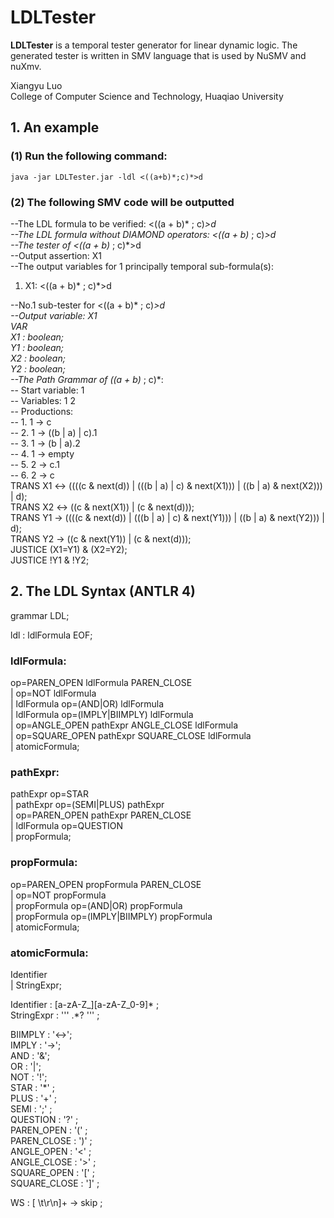 # LDLTester

**LDLTester** is a temporal tester generator for linear dynamic logic. The generated tester is written in SMV language that is used by NuSMV and nuXmv.

Xiangyu Luo  
College of Computer Science and Technology, Huaqiao University

## 1. An example
### (1) Run the following command:  
`java -jar LDLTester.jar -ldl <((a+b)*;c)*>d`

### (2) The following SMV code will be outputted

--The LDL formula to be verified: <((a + b)* ; c)*>d  
--The LDL formula without DIAMOND operators: <((a + b)* ; c)*>d  
--The tester of <((a + b)* ; c)*>d  
--Output assertion: X1  
--The output variables for 1 principally temporal sub-formula(s):
1. X1: <((a + b)* ; c)*>d

--No.1 sub-tester for <((a + b)* ; c)*>d  
--Output variable: X1  
VAR  
X1 : boolean;  
Y1 : boolean;  
X2 : boolean;  
Y2 : boolean;  
--The Path Grammar of ((a + b)* ; c)*:  
--  Start variable: 1  
--  Variables: 1 2  
--  Productions:  
--    1. 1 -> c  
--    2. 1 -> ((b | a) | c).1  
--    3. 1 -> (b | a).2  
--    4. 1 -> empty  
--    5. 2 -> c.1  
--    6. 2 -> c  
TRANS X1 <-> ((((c & next(d)) | (((b | a) | c) & next(X1))) | ((b | a) & next(X2))) | d);  
TRANS X2 <-> ((c & next(X1)) | (c & next(d)));  
TRANS Y1 -> ((((c & next(d)) | (((b | a) | c) & next(Y1))) | ((b | a) & next(Y2))) | d);  
TRANS Y2 -> ((c & next(Y1)) | (c & next(d)));  
JUSTICE (X1=Y1) & (X2=Y2);  
JUSTICE !Y1 & !Y2;  

## 2. The LDL Syntax (ANTLR 4)

grammar LDL;

ldl : ldlFormula EOF;

### ldlFormula:  
op=PAREN_OPEN ldlFormula PAREN_CLOSE  
| op=NOT ldlFormula  
| ldlFormula op=(AND|OR) ldlFormula  
| ldlFormula op=(IMPLY|BIIMPLY) ldlFormula  
| op=ANGLE_OPEN pathExpr ANGLE_CLOSE ldlFormula  
| op=SQUARE_OPEN pathExpr SQUARE_CLOSE ldlFormula  
| atomicFormula;

### pathExpr:  
pathExpr op=STAR  
| pathExpr op=(SEMI|PLUS) pathExpr  
| op=PAREN_OPEN pathExpr PAREN_CLOSE  
| ldlFormula op=QUESTION  
| propFormula;

### propFormula: 
op=PAREN_OPEN propFormula PAREN_CLOSE  
| op=NOT propFormula  
| propFormula op=(AND|OR) propFormula  
| propFormula op=(IMPLY|BIIMPLY) propFormula  
| atomicFormula;

### atomicFormula:  
Identifier                               
| StringExpr;

Identifier : [a-zA-Z_][a-zA-Z_0-9]* ;  
StringExpr : '\'' .*? '\'' ;

BIIMPLY : '<->';  
IMPLY : '->';  
AND : '&';  
OR  : '|';  
NOT : '!';  
STAR : '*' ;  
PLUS : '+' ;  
SEMI : ';' ;  
QUESTION : '?' ;  
PAREN_OPEN : '(' ;  
PAREN_CLOSE : ')' ;  
ANGLE_OPEN : '<' ;  
ANGLE_CLOSE : '>' ;  
SQUARE_OPEN : '[' ;  
SQUARE_CLOSE : ']' ;

WS : [ \t\r\n]+ -> skip ;

